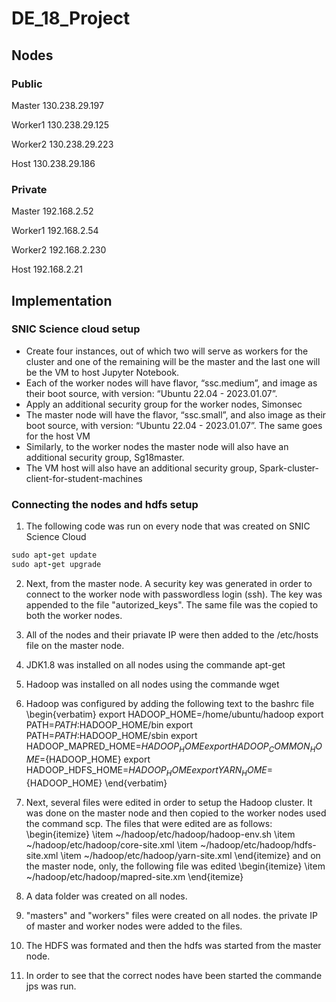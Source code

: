 # DE_18_Project

## Nodes 

### Public
Master  130.238.29.197

Worker1 130.238.29.125

Worker2 130.238.29.223

Host 130.238.29.186

### Private
Master 192.168.2.52

Worker1 192.168.2.54

Worker2 192.168.2.230

Host 192.168.2.21


## Implementation

### SNIC Science cloud setup

-	Create four instances, out of which two will serve as workers for the cluster and one of the remaining will be the master and the last one will be the VM to host Jupyter Notebook.
-	Each of the worker nodes will have flavor, “ssc.medium”, and image as their boot source, with version: “Ubuntu 22.04 - 2023.01.07”.
-	Apply an additional security group for the worker nodes, Simonsec
-	The master node will have the flavor, “ssc.small”, and also image as their boot source, with version: “Ubuntu 22.04 - 2023.01.07”. The same goes for the host VM
-	Similarly, to the worker nodes the master node will also have an additional security group, Sg18master.
-	The VM host will also have an additional security group, Spark-cluster-client-for-student-machines

### Connecting the nodes and hdfs setup
1. The following code was run on every node that was created on SNIC Science Cloud

```ruby
sudo apt-get update
sudo apt-get upgrade 
```        

2. Next, from the master node. A security key was generated in order to connect to the worker node with passwordless login (ssh). The key was appended to the file "autorized\_keys". The same file was the copied to both the worker nodes.

3. All of the nodes and their priavate IP were then added to the /etc/hosts file on the master node.

4. JDK1.8 was installed on all nodes using the commande apt-get

5. Hadoop was installed on all nodes using the commande wget

6. Hadoop was configured by adding the following text to the bashrc file
        \begin{verbatim}
            export HADOOP_HOME=/home/ubuntu/hadoop
            export PATH=$PATH:$HADOOP_HOME/bin
            export PATH=$PATH:$HADOOP_HOME/sbin
            export HADOOP_MAPRED_HOME=${HADOOP_HOME}
            export HADOOP_COMMON_HOME=${HADOOP_HOME}
            export HADOOP_HDFS_HOME=${HADOOP_HOME}
            export YARN_HOME=${HADOOP_HOME}
        \end{verbatim}
        
7. Next, several files were edited in order to setup the Hadoop cluster. It was done on the master node and then copied to the worker nodes used the command scp. The files that were edited are as follows:
    \begin{itemize}
        \item ~/hadoop/etc/hadoop/hadoop-env.sh
        \item ~/hadoop/etc/hadoop/core-site.xml
        \item  ~/hadoop/etc/hadoop/hdfs-site.xml
        \item ~/hadoop/etc/hadoop/yarn-site.xml
    \end{itemize}
     and on the master node, only, the following file was edited
     \begin{itemize}
         \item ~/hadoop/etc/hadoop/mapred-site.xm
     \end{itemize}
     
8. A data folder was created on all nodes.

9. "masters" and "workers" files were created on all nodes. the private IP of master and worker nodes were added to the files.

10. The HDFS was formated and then the hdfs was started from the master node.

11. In order to see that the correct nodes have been started the commande jps was run.
